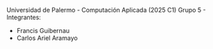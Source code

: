 Universidad de Palermo - Computación Aplicada (2025 C1)
Grupo 5 - Integrantes:
- Francis Guibernau
- Carlos Ariel Aramayo
